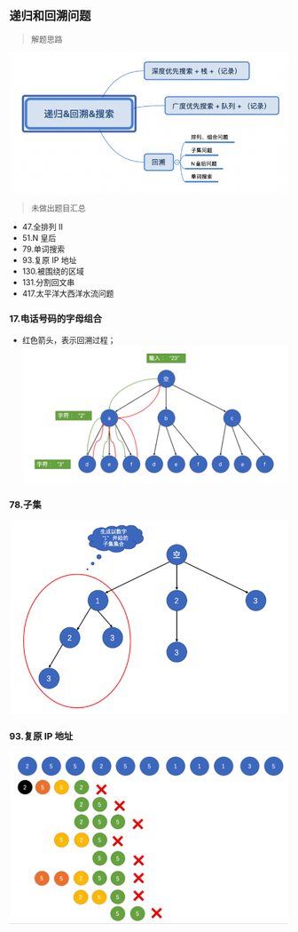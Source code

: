 ## 递归和回溯问题

> 解题思路

![解题思路](./pics/WX20211106-203738.png)

> 未做出题目汇总
- 47.全排列 II
- 51.N 皇后
- 79.单词搜索
- 93.复原 IP 地址
- 130.被围绕的区域
- 131.分割回文串
- 417.太平洋大西洋水流问题

### 17.电话号码的字母组合
- 红色箭头，表示回溯过程；
![电话号码的字母组合](./pics/QQ20210828-235007.png)
  
### 78.子集
![子集](./pics/QQ20210830-102727.png)

### 93.复原 IP 地址
![复原IP地址](./pics/QQ20210829-131042.png)


